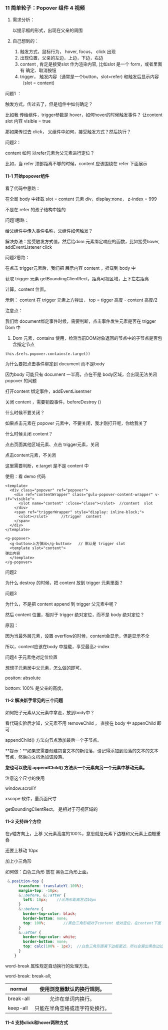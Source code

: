 ### 11 简单轮子：Popover 组件 4 视频

1. 需求分析：

   以提示框的形式，出现在父亲的周围

2. 自己想到的：

   1. 触发方式，鼠标行为， hover, focus， click 出现
   2. 出现位置，父亲的左边，上边，下边，右边
   3. content , 肯定是接受slot 作为渲染内容,  比如slot 是一个 form，或者里面有 确定、取消按钮
   4. trigger， 触发内容（通常是一个button，slot=refer) 和触发后显示内容（slot = content)

问题1 ：

触发方式，传过去了，但是组件中如何确定？

比如我 传给组件，trigger参数是 hover，如何hover的时候触发事件？ 让content slot 内容 visible = true

那如果传过去 click， 父组件中如何，接受触发方式？然后执行？



问题2：

content 如何 以refer元素为父元素进行定位？

比如，当 refer 顶部距离不够的时候，content 应该围绕在 refer 下面展示



#### 11-1 开始popover组件

看了代码中思路：

在全局 body 中挂载 slot = content 元素 div，display:none， z-index = 999

不是在 refer 的孩子结构中挂的



问题1思路：

给父组件中传入事件名称，父组件如何触发？

解决办法：接受触发方式值，然后给dom 元素绑定响应的函数，比如接受hover, addEventListener click



问题2思路：

在点击 trigger元素后，我们把 展示内容 content ，挂载到 body 中

获取 trigger 元素 getBoundingClientRect，距离可视区域，上下左右距离

 计算，content 位置。

示例： content 在 trigger 元素上方弹出， top = tigger  高度 - content 高度/2



注意点：

我们给 document绑定事件时候，需要判断，点击事件发生元素是否在 trigger Dom 中

1. Dom 元素，contains 使用，检测当前DOM对象返回的节点中的子节点是否包含指定节点

```vue
this.$refs.popover.contains(e.target))
```



为什么要把点击事件绑定到 document 而不是body

因为body 可能只有 document 一半高，点在不是 body区域，会出现无法关闭 popover  的问题



打开content 绑定事件，addEventLisentner

关闭 content ，需要销毁事件，beforeDestroy () 



什么时候不要关闭？

如果点击元素在 popover 元素中，不要关闭，我才刚打开呢，你给我关了



什么时候关闭 content？

 点击页面其他区域元素、点击 trigger元素，关闭

点击content元素，不关闭

这里需要判断，e.target 是不是 content 中



使用：看 demo 代码

```vue
<template>
  <div class="popover" ref="popover">
    <div ref="contentWrapper" class="gulu-popover-content-wrapper" v-if="visible">
      <slot name="content" :close="close"></slot>  //content  slot 
    </div>
    <span ref="triggerWrapper" style="display: inline-block;">
      <slot></slot>      //trigger  content 
    </span>
  </div>
</template>

<g-popover>
  <g-button>上方弹出</g-button>   // 默认是 trigger slot
  <template slot="content">
弹出内容
  </template>
</g-popover>
```



问题2

为什么 destroy 的时候，把 content 放到  trigger 元素里面？



问题3

为什么，不是把 content  append 到 trigger 父元素中呢？

然后 content 位置，相对于 trigger 绝对定位，而不是 body 绝对定位？

原因：

因为当最外层元素，设置 overflow的时候，content会显示，但是显示不全

所以，content应该在body 中挂载，享受最高z-index



问题4 子元素绝对定位位置

想想子元素居中父元素，怎么做的即可。

positon: absolute

bottom: 100%    是父亲的高度。





#### 11-2 解决新手常见的三个问题

如何把子元素从父元素中拿走，放到body中？

看代码实验后才知，父元素不用  removeChild ， 直接在 body 中 appenChild 即可



appendChild() 方法向节点添加最后一个子节点。

**提示：**如果您需要创建包含文本的新段落，请记得添加到段落的文本的文本节点，然后向文档添加该段落。

**您也可以使用 appendChild() 方法从一个元素向另一个元素中移动元素。**



注意这个尺寸的使用

window.scrollY

xscope 软件，量页面尺寸

getBoundingClientRect， 是相对于可视区域的



#### 11-3 支持四个方位

在y轴方向上，上移 父元素高度的100%，意思就是元素下边框和父元素上边框重叠

还要上移动 10px

加上小三角形

如何做：白色三角形 放在 黑色三角形上面。



```scss
 &.position-top {
      transform: translateY(-100%);
      margin-top: -10px;
      &::before, &::after {
        left: 10px;    //三角形距离左边10px
      }
      &::before {
        border-top-color: black;
        border-bottom: none;
        top: 100%;        //黑色三角形相对于content 绝对定位，在content下面
      }
      &::after {
        border-top-color: white;
        border-bottom: none;
        top: calc(100% - 1px);  //白色三角形距离下边框更近，所以会漏出黑色边边
      }
    }
```



word-break 属性规定自动换行的处理方法。

word-break: break-all;

| normal    |   使用浏览器默认的换行规则。   |
| --------- | :----------------------------: |
| break-all |       允许在单词内换行。       |
| keep-all  | 只能在半角空格或连字符处换行。 |



####  11-4 支持click和hover两种方式